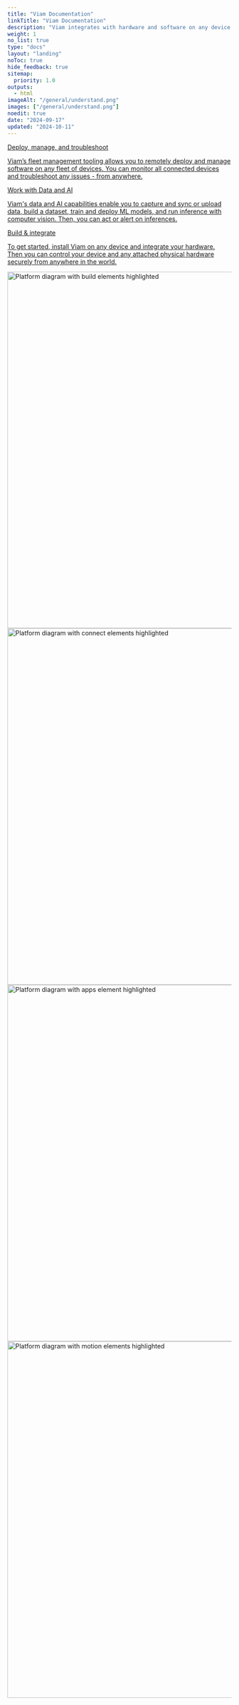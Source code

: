 ```yaml
---
title: "Viam Documentation"
linkTitle: "Viam Documentation"
description: "Viam integrates with hardware and software on any device. Use AI, machine learning, and more to make any machine smarter — for one machine to thousands."
weight: 1
no_list: true
type: "docs"
layout: "landing"
noToc: true
hide_feedback: true
sitemap:
  priority: 1.0
outputs:
  - html
imageAlt: "/general/understand.png"
images: ["/general/understand.png"]
noedit: true
date: "2024-09-17"
updated: "2024-10-11"
---
```


<!-- Need to use upside down logic because using Subsequent-sibling combinator -->
<div class="upside-down max-page">

<div class="col hover-card hoverable-fleet">
<a href="manage/">
<div><div>Deploy, manage, and troubleshoot</div><p>Viam’s fleet management tooling allows you to remotely deploy and manage software on any fleet of devices. You can monitor all connected devices and troubleshoot any issues - from anywhere.</p></div>
</a>
</div>

<div class="col hover-card hoverable-data">
<a href="data-ai/">
<div><div>Work with Data and AI</div><p>Viam's data and AI capabilities enable you to capture and sync or upload data, build a dataset, train and deploy ML models, and run inference with computer vision. Then, you can act or alert on inferences.</p></div>
</a>
</div>

<div class="col hover-card hoverable-build">
<a href="operate/">
<div><div>Build & integrate</div><p>To get started, install Viam on any device and integrate your hardware. Then you can control your device and any attached physical hardware securely from anywhere in the world.</p></div>
</a>
</div>

<img src="platform/platform-all.svg" alt="Platform diagram with build elements highlighted" class="aligncenter imgzoom medium-zoom-image" id="platform-all" style="width:800px" >
<img src="platform/platform-build-all.svg" alt="Platform diagram with connect elements highlighted" class="aligncenter imgzoom medium-zoom-image" id="build-platform" style="width:800px" >
<img src="platform/platform-data-all.svg" alt="Platform diagram with apps element highlighted" class="aligncenter imgzoom medium-zoom-image" id="data-platform" style="width:800px" >
<img src="platform/platform-fleet-all.svg" alt="Platform diagram with motion elements highlighted" class="aligncenter imgzoom medium-zoom-image" id="fleet-platform" style="width:800px" >

</div>
